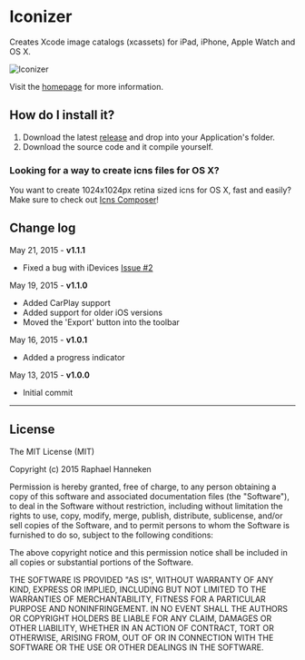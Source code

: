 # Iconizer #
Creates Xcode image catalogs (xcassets) for iPad, iPhone, Apple Watch and OS X.

![Iconizer](http://behoernchen.github.io/images/Iconizer%20Screenshot.png)

Visit the [homepage](http://behoernchen.github.io/iconizer/) for more information. 

## How do I install it? ##

1. Download the latest [release](https://github.com/behoernchen/Iconizer/releases) and drop into your Application's folder.
2. Download the source code and it compile yourself.



### Looking for a way to create icns files for OS X? ###
You want to create 1024x1024px retina sized icns for OS X, fast and easily? Make sure to check out [Icns Composer](https://github.com/behoernchen/IcnsComposer)!


## Change log ##

May 21, 2015 - __v1.1.1__
- Fixed a bug with iDevices [Issue #2](https://github.com/behoernchen/Iconizer/issues/2)

May 19, 2015 - __v1.1.0__
- Added CarPlay support
- Added support for older iOS versions
- Moved the 'Export' button into the toolbar

May 16, 2015 - __v1.0.1__
- Added a progress indicator

May 13, 2015 - __v1.0.0__
- Initial commit


----------

## License ##

The MIT License (MIT)

Copyright (c) 2015 Raphael Hanneken

Permission is hereby granted, free of charge, to any person obtaining a copy
of this software and associated documentation files (the "Software"), to deal
in the Software without restriction, including without limitation the rights
to use, copy, modify, merge, publish, distribute, sublicense, and/or sell
copies of the Software, and to permit persons to whom the Software is
furnished to do so, subject to the following conditions:

The above copyright notice and this permission notice shall be included in
all copies or substantial portions of the Software.

THE SOFTWARE IS PROVIDED "AS IS", WITHOUT WARRANTY OF ANY KIND, EXPRESS OR
IMPLIED, INCLUDING BUT NOT LIMITED TO THE WARRANTIES OF MERCHANTABILITY,
FITNESS FOR A PARTICULAR PURPOSE AND NONINFRINGEMENT. IN NO EVENT SHALL THE
AUTHORS OR COPYRIGHT HOLDERS BE LIABLE FOR ANY CLAIM, DAMAGES OR OTHER
LIABILITY, WHETHER IN AN ACTION OF CONTRACT, TORT OR OTHERWISE, ARISING FROM,
OUT OF OR IN CONNECTION WITH THE SOFTWARE OR THE USE OR OTHER DEALINGS IN
THE SOFTWARE.
